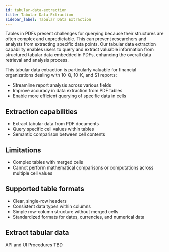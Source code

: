 ```yaml
---
id: tabular-data-extraction
title: Tabular Data Extraction
sidebar_label: Tabular Data Extraction
---
```


Tables in PDFs present challenges for querying because their structures are 
often complex and unpredictable. This can prevent researchers and analysts 
from extracting specific data points. Our tabular data extraction capability 
enables users to query and extract valuable information from structured tabular 
data embedded in PDFs, enhancing the overall data retrieval and analysis 
process.

This tabular data extraction is particularly valuable for financial 
organizations dealing with 10-Q, 10-K, and S1 reports:

* Streamline report analysis across various fields
* Improve accuracy in data extraction from PDF tables
* Enable more efficient querying of specific data in cells 


## Extraction capabilities

* Extract tabular data from PDF documents
* Query specific cell values within tables
* Semantic comparison between cell contents

## Limitations

* Complex tables with merged cells
* Cannot perform mathematical comparisons or computations across multiple cell values

## Supported table formats

* Clear, single-row headers
* Consistent data types within columns
* Simple row-column structure without merged cells
* Standardized formats for dates, currencies, and numerical data


## Extract tabular data

API and UI Procedures TBD





